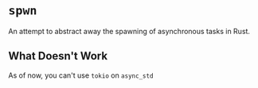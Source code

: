 # `spwn`

An attempt to abstract away the spawning of asynchronous tasks in Rust.

## What Doesn't Work

As of now, you can't use `tokio` on `async_std`
